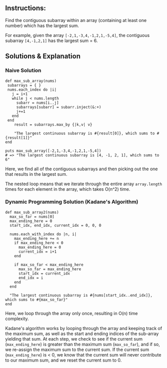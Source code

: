 ## Instructions:

Find the contiguous subarray within an array (containing at least one number) which has the largest sum.

For example, given the array `[-2,1,-3,4,-1,2,1,-5,4]`,
the contiguous subarray `[4,-1,2,1]` has the largest sum = 6.

## Solutions & Explanation

### Naive Solution

```
def max_sub_array(nums)
 subarrays = { }
 nums.each_index do |i|
   j = i+1
   while j < nums.length
     subarr = nums[i..j]
     subarrays[subarr] = subarr.inject(&:+)
     j+=1
   end
 end
    result = subarrays.max_by {|k,v| v}

    "The largest continuous subarray is #{result[0]}, which sums to #{result[1]}"
end

puts max_sub_array([-2,1,-3,4,-1,2,1,-5,4])
# => "The largest continuous subarray is [4, -1, 2, 1], which sums to 6"
```

Here, we find all of the contiguous subarrays and then picking out the one that results in the largest sum.

The nested loop means that we iterate through the entire array `array.length` times for each element in the array, which takes O(n^2) time.

### Dynamic Programming Solution (Kadane's Algorithm)

```
def max_sub_array2(nums)
  max_so_far = nums[0]
  max_ending_here = 0
  start_idx, end_idx, current_idx = 0, 0, 0

  nums.each_with_index do |n, i|
    max_ending_here += n
    if max_ending_here < 0
      max_ending_here = 0
      current_idx = i+1
    end

    if max_so_far < max_ending_here
      max_so_far = max_ending_here
      start_idx = current_idx
      end_idx = i
    end
  end

  "The largest continuous subarray is #{nums[start_idx..end_idx]}, which sums to #{max_so_far}"
end
```

Here, we loop through the array only once, resulting in O(n) time complexity.

Kadane's algorithm works by looping through the array and keeping track of the maximum sum, as well as the start and ending indices of the sub-array yielding that sum. At each step, we check to see if the current sum (`max_ending_here`) is greater than the maximum sum (`max_so_far`), and if so, we re-assign the maximum sum to the current sum. If the current sum (`max_ending_here`) is < 0, we know that the current sum will never contribute to our maximum sum, and we reset the current sum to 0.
